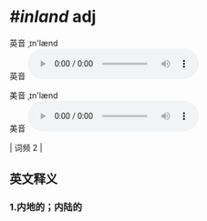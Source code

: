 # ***\#inland*** adj
英音 ˌɪn'lænd  
英音
<audio src="./media/inland1.aac" controls="controls"></audio>

美音 ˌɪn'lænd  
美音
<audio src="./media/inland2.aac" controls="controls"></audio>



| 词频 2 |  

英文释义
---
### 1.**内地的；内陆的**  


